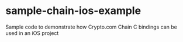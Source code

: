 # sample-chain-ios-example
Sample code to demonstrate how Crypto.com Chain C bindings can be used in an iOS project
